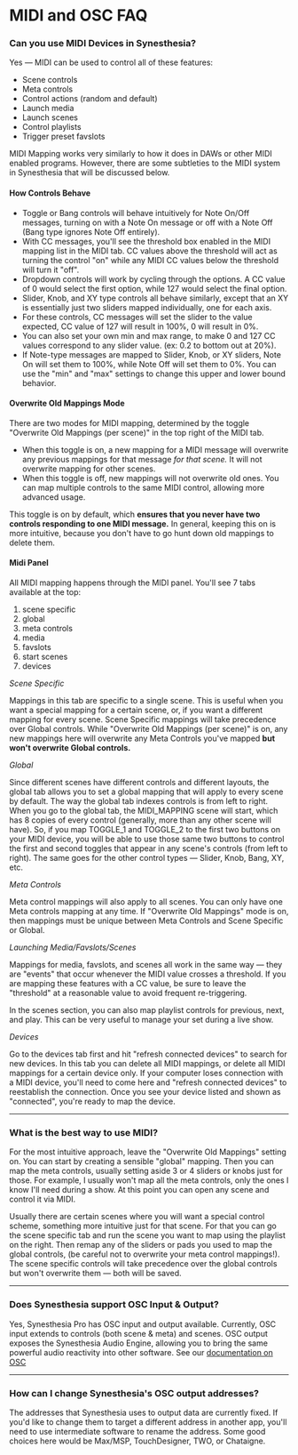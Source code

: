 # MIDI and OSC FAQ

### Can you use MIDI Devices in Synesthesia?
Yes — MIDI can be used to control all of these features:

- Scene controls
- Meta controls
- Control actions (random and default)
- Launch media
- Launch scenes
- Control playlists
- Trigger preset favslots

MIDI Mapping works very similarly to how it does in DAWs or other MIDI enabled programs. However, there are some subtleties to the MIDI system in Synesthesia that will be discussed below.

#### **How Controls Behave**

- Toggle or Bang controls will behave intuitively for Note On/Off messages, turning on with a Note On message or off with a Note Off (Bang type ignores Note Off entirely).
- With CC messages, you'll see the threshold box enabled in the MIDI mapping list in the MIDI tab. CC values above the threshold will act as turning the control "on" while any MIDI CC values below the threshold will turn it "off".
- Dropdown controls will work by cycling through the options. A CC value of 0 would select the first option, while 127 would select the final option.
- Slider, Knob, and XY type controls all behave similarly, except that an XY is essentially just two sliders mapped individually, one for each axis.
- For these controls, CC messages will set the slider to the value expected, CC value of 127 will result in 100%, 0 will result in 0%.
- You can also set your own min and max range, to make 0 and 127 CC values correspond to any slider value. (ex: 0.2 to bottom out at 20%).
- If Note-type messages are mapped to Slider, Knob, or XY sliders, Note On will set them to 100%, while Note Off will set them to 0%. You can use the "min" and "max" settings to change this upper and lower bound behavior.

#### **Overwrite Old Mappings Mode**

There are two modes for MIDI mapping, determined by the toggle "Overwrite Old Mappings (per scene)" in the top right of the MIDI tab. 

- When this toggle is on, a new mapping for a MIDI message will overwrite any previous mappings for that message *for that scene.* It will not overwrite mapping for other scenes.
- When this toggle is off, new mappings will not overwrite old ones. You can map multiple controls to the same MIDI control, allowing more advanced usage.

This toggle is on by default, which **ensures that you never have two controls responding to one MIDI message.** In general, keeping this on is more intuitive, because you don't have to go hunt down old mappings to delete them.

#### **Midi Panel**

All MIDI mapping happens through the MIDI panel. You'll see 7 tabs available at the top:

1. scene specific
2. global
3. meta controls
4. media
5. favslots
6. start scenes
7. devices

*Scene Specific*

Mappings in this tab are specific to a single scene. This is useful when you want a special mapping for a certain scene, or, if you want a different mapping for every scene. Scene Specific mappings will take precedence over Global controls. While "Overwrite Old Mappings (per scene)" is on, any new mappings here will overwrite any Meta Controls you've mapped **but won't overwrite Global controls.**

*Global*

Since different scenes have different controls and different layouts, the global tab allows you to set a global mapping that will apply to every scene by default. The way the global tab indexes controls is from left to right. When you go to the global tab, the MIDI_MAPPING scene will start, which has 8 copies of every control (generally, more than any other scene will have). So, if you map TOGGLE_1 and TOGGLE_2 to the first two buttons on your MIDI device, you will be able to use those same two buttons to control the first and second toggles that appear in any scene's controls (from left to right). The same goes for the other control types — Slider, Knob, Bang, XY, etc.

*Meta Controls*

Meta control mappings will also apply to all scenes. You can only have one Meta controls mapping at any time. If "Overwrite Old Mappings" mode is on, then mappings must be unique between Meta Controls and Scene Specific or Global.

*Launching Media/Favslots/Scenes*

Mappings for media, favslots, and scenes all work in the same way — they are "events" that occur whenever the MIDI value crosses a threshold. If you are mapping these features with a CC value, be sure to leave the "threshold" at a reasonable value to avoid frequent re-triggering.

In the scenes section, you can also map playlist controls for previous, next, and play. This can be very useful to manage your set during a live show.

*Devices*

Go to the devices tab first and hit "refresh connected devices" to search for new devices. In this tab you can delete all MIDI mappings, or delete all MIDI mappings for a certain device only. If your computer loses connection with a MIDI device, you'll need to come here and "refresh connected devices" to reestablish the connection. Once you see your device listed and shown as "connected", you're ready to map the device.

---

### What is the best way to use MIDI?
For the most intuitive approach, leave the "Overwrite Old Mappings" setting on. You can start by creating a sensible "global" mapping. Then you can map the meta controls, usually setting aside 3 or 4 sliders or knobs just for those. For example, I usually won't map all the meta controls, only the ones I know I'll need during a show. At this point you can open any scene and control it via MIDI.

Usually there are certain scenes where you will want a special control scheme, something more intuitive just for that scene. For that you can go the scene specific tab and run the scene you want to map using the playlist on the right. Then remap any of the sliders or pads you used to map the global controls, (be careful not to overwrite your meta control mappings!). The scene specific controls will take precedence over the global controls but won't overwrite them — both will be saved.

---

### Does Synesthesia support OSC Input & Output?
Yes, Synesthesia Pro has OSC input and output available. Currently, OSC input extends to controls (both scene & meta) and scenes. OSC output exposes the Synesthesia Audio Engine, allowing you to bring the same powerful audio reactivity into other software. See our [documentation on OSC](../manual/osc.md)

---

### How can I change Synesthesia's OSC output addresses?

The addresses that Synesthesia uses to output data are currently fixed. If you'd like to change them to target a different address in another app, you'll need to use intermediate software to rename the address. Some good choices here would be Max/MSP, TouchDesigner, TWO, or Chataigne. 